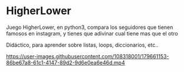 # HigherLower
Juego HigherLower, en python3, compara los seguidores que tienen famosos en instagram, y tienes que adivinar cual tiene mas que el otro


Didáctico, para aprender sobre listas, loops, diccionarios, etc..




https://user-images.githubusercontent.com/108318001/179661153-86be67a8-61c1-4147-89d2-9d6e0ea6e46d.mp4

